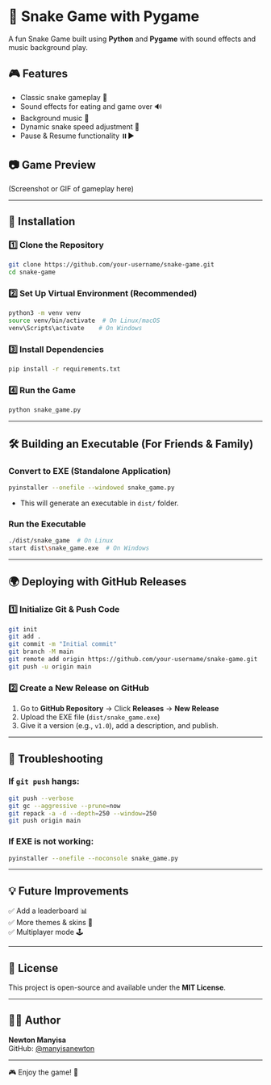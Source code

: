 # 🐍 Snake Game with Pygame

A fun Snake Game built using **Python** and **Pygame** with sound effects and music background play.

## 🎮 Features
- Classic snake gameplay 🐍
- Sound effects for eating and game over 🔊
- Background music 🎵
- Dynamic snake speed adjustment 🚀
- Pause & Resume functionality ⏸️▶️

## 📷 Game Preview
(Screenshot or GIF of gameplay here)

---

## 🚀 Installation
### 1️⃣ **Clone the Repository**
```bash
git clone https://github.com/your-username/snake-game.git
cd snake-game
```

### 2️⃣ **Set Up Virtual Environment** (Recommended)
```bash
python3 -m venv venv
source venv/bin/activate  # On Linux/macOS
venv\Scripts\activate    # On Windows
```

### 3️⃣ **Install Dependencies**
```bash
pip install -r requirements.txt
```

### 4️⃣ **Run the Game**
```bash
python snake_game.py
```

---

## 🛠️ Building an Executable (For Friends & Family)

### **Convert to EXE (Standalone Application)**
```bash
pyinstaller --onefile --windowed snake_game.py
```
- This will generate an executable in `dist/` folder.

### **Run the Executable**
```bash
./dist/snake_game  # On Linux
start dist\snake_game.exe  # On Windows
```

---

## 🌍 Deploying with GitHub Releases
### 1️⃣ **Initialize Git & Push Code**
```bash
git init
git add .
git commit -m "Initial commit"
git branch -M main
git remote add origin https://github.com/your-username/snake-game.git
git push -u origin main
```

### 2️⃣ **Create a New Release on GitHub**
1. Go to **GitHub Repository** → Click **Releases** → **New Release**
2. Upload the EXE file (`dist/snake_game.exe`)
3. Give it a version (e.g., `v1.0`), add a description, and publish.

---

## 📝 Troubleshooting
### If `git push` hangs:
```bash
git push --verbose
git gc --aggressive --prune=now
git repack -a -d --depth=250 --window=250
git push origin main
```

### If EXE is not working:
```bash
pyinstaller --onefile --noconsole snake_game.py
```

---

## 💡 Future Improvements
✅ Add a leaderboard 📊  
✅ More themes & skins 🎨  
✅ Multiplayer mode 🕹️

---

## 📜 License
This project is open-source and available under the **MIT License**.

---

## 👨‍💻 Author
**Newton Manyisa**  
GitHub: [@manyisanewton](https://github.com/manyisanewton)  

---

🎮 Enjoy the game! 🚀

